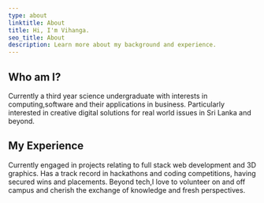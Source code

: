 ```yaml
---
type: about
linktitle: About
title: Hi, I'm Vihanga.
seo_title: About
description: Learn more about my background and experience.
---
```


<!-- You can customize the about page heading and disable social links if desired. The rest of the content can be added with markdown. Please see [Github](https://github.com/wjh18/hugo-liftoff) for a full list of features and documentation. -->

## Who am I?

Currently a third year science undergraduate with interests in computing,software and their applications in business. 
Particularly interested in creative digital solutions for real world issues in Sri Lanka and beyond.

## My Experience

Currently engaged in projects relating to full stack web development and 3D graphics.
Has a track record in hackathons and coding competitions, having secured wins and placements.
Beyond tech,I love to volunteer on and off campus and cherish the exchange of knowledge and fresh perspectives. 

<!-- ## Learn More

You can also link to [other pages]({{< ref "contact" >}}) in your markdown. -->

